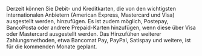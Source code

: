 Derzeit können Sie Debit- und Kreditkarten, die von den wichtigsten internationalen Anbietern (American Express, Mastercard und Visa) ausgestellt werden, hinzufügen. Es ist zudem möglich, Postepay, BancoPosta oder andrere Prepaid-Karten hinzufügen, wenn diese über Visa oder Mastercard ausgestellt werden. Das Hinzufühen weiterer Zahlungsmethoden, etwa Bancomat Pay, PayPal, Satispay und weitere, ist für die kommenden Monate geplant.